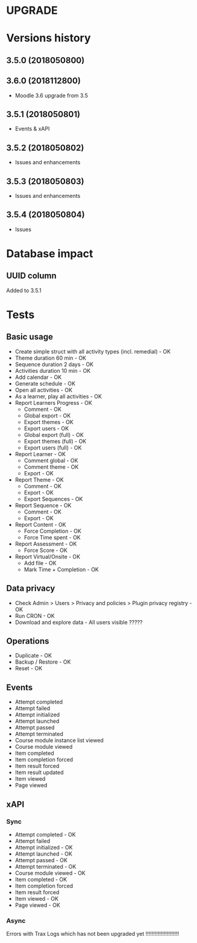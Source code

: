 UPGRADE
=======

# Versions history

## 3.5.0 (2018050800)
## 3.6.0 (2018112800)
- Moodle 3.6 upgrade from 3.5

## 3.5.1 (2018050801)
- Events & xAPI

## 3.5.2 (2018050802)
- Issues and enhancements

## 3.5.3 (2018050803)
- Issues and enhancements

## 3.5.4 (2018050804)
- Issues


# Database impact

## UUID column
Added to 3.5.1


# Tests

## Basic usage
- Create simple struct with all activity types (incl. remedial) - OK
- Theme duration 60 min - OK
- Sequence duration 2 days - OK
- Activities duration 10 min - OK
- Add calendar - OK
- Generate schedule - OK
- Open all activities - OK
- As a learner, play all activities - OK
- Report Learners Progress - OK
    - Comment - OK
    - Global export - OK
    - Export themes - OK
    - Export users - OK
    - Global export (full) - OK
    - Export themes (full) - OK
    - Export users (full) - OK
- Report Learner - OK
    - Comment global - OK
    - Comment theme - OK
    - Export - OK
- Report Theme - OK
    - Comment - OK
    - Export - OK
    - Export Sequences - OK
- Report Sequence - OK
    - Comment - OK
    - Export - OK
- Report Content - OK
    - Force Completion - OK
    - Force Time spent - OK
- Report Assessment - OK
    - Force Score - OK
- Report Virtual/Onsite - OK
    - Add file - OK
    - Mark Time + Completion - OK

## Data privacy
- Check Admin > Users > Privacy and policies > Plugin privacy registry - OK
- Run CRON - OK
- Download and explore data - All users visible ?????

## Operations
- Duplicate - OK
- Backup / Restore - OK
- Reset - OK

## Events
- Attempt completed
- Attempt failed
- Attempt initialized
- Attempt launched
- Attempt passed
- Attempt terminated
- Course module instance list viewed
- Course module viewed
- Item completed
- Item completion forced
- Item result forced
- Item result updated
- Item viewed
- Page viewed

## xAPI

### Sync
- Attempt completed - OK
- Attempt failed
- Attempt initialized - OK
- Attempt launched - OK
- Attempt passed - OK
- Attempt terminated - OK
- Course module viewed - OK
- Item completed - OK
- Item completion forced
- Item result forced
- Item viewed - OK
- Page viewed - OK

### Async
Errors with Trax Logs which has not been upgraded yet !!!!!!!!!!!!!!!!!!!!!!

